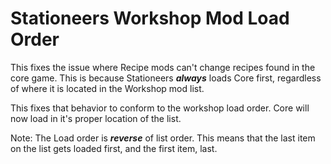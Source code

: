 ﻿# Stationeers Workshop Mod Load Order
This fixes the issue where Recipe mods can't change recipes found in the core game. This is because Stationeers **_always_** loads Core first, regardless of where it is located in the Workshop mod list.

This fixes that behavior to conform to the workshop load order. Core will now load in it's proper location of the list.

Note: The Load order is **_reverse_** of list order. This means that the last item on the list gets loaded first, and the first item, last.
